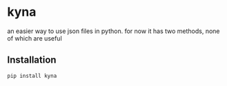# kyna

an easier way to use json files in python. for now it has two methods, none of which are useful

## Installation

```Py
pip install kyna
```
